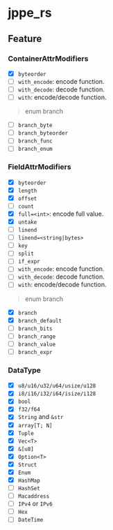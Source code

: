 # jppe_rs

## Feature

### ContainerAttrModifiers

- [x] `byteorder`
- [ ] `with_encode`: encode function.
- [ ] `with_decode`: decode function.
- [ ] `with`: encode/decode function.

> enum branch

- [ ] `branch_byte`
- [ ] `branch_byteorder`
- [ ] `branch_func`
- [ ] `branch_enum`

### FieldAttrModifiers

- [x] `byteorder`
- [x] `length`
- [x] `offset`
- [ ] `count`
- [x] `full=<int>`: encode full value.
- [x] `untake`
- [ ] `linend`
- [ ] `linend=<string|bytes>`
- [ ] `key`
- [ ] `split`
- [ ] `if_expr`
- [ ] `with_encode`: encode function.
- [ ] `with_decode`: decode function.
- [ ] `with`: encode/decode function.

> enum branch

- [x] `branch`
- [x] `branch_default`
- [ ] `branch_bits`
- [ ] `branch_range`
- [ ] `branch_value`
- [ ] `branch_expr`

### DataType

- [x] `u8/u16/u32/u64/usize/u128`
- [x] `i8/i16/i32/i64/isize/i128`
- [x] `bool`
- [x] `f32/f64`
- [x] `String` and `&str`
- [x] `array[T; N]`
- [x] `Tuple`
- [x] `Vec<T>`
- [x] `&[u8]`
- [x] `Option<T>`
- [x] `Struct`
- [x] `Enum`
- [x] `HashMap`
- [ ] `HashSet`
- [ ] `Macaddress`
- [ ] `IPv4` or `IPv6`
- [ ] `Hex`
- [ ] `DateTime`
